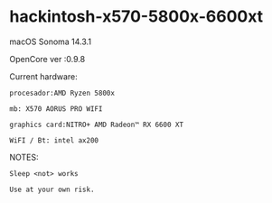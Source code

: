 # hackintosh-x570-5800x-6600xt
macOS Sonoma 14.3.1

OpenCore ver :0.9.8

Current hardware:

    procesador:AMD Ryzen 5800x

    mb: X570 AORUS PRO WIFI

    graphics card:NITRO+ AMD Radeon™ RX 6600 XT

    WiFI / Bt: intel ax200

NOTES: 

    Sleep <not> works

    Use at your own risk.
